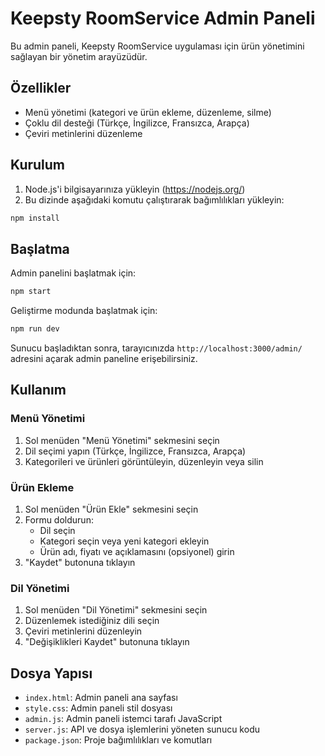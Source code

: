 # Keepsty RoomService Admin Paneli

Bu admin paneli, Keepsty RoomService uygulaması için ürün yönetimini sağlayan bir yönetim arayüzüdür.

## Özellikler

- Menü yönetimi (kategori ve ürün ekleme, düzenleme, silme)
- Çoklu dil desteği (Türkçe, İngilizce, Fransızca, Arapça)
- Çeviri metinlerini düzenleme

## Kurulum

1. Node.js'i bilgisayarınıza yükleyin (https://nodejs.org/)
2. Bu dizinde aşağıdaki komutu çalıştırarak bağımlılıkları yükleyin:

```bash
npm install
```

## Başlatma

Admin panelini başlatmak için:

```bash
npm start
```

Geliştirme modunda başlatmak için:

```bash
npm run dev
```

Sunucu başladıktan sonra, tarayıcınızda `http://localhost:3000/admin/` adresini açarak admin paneline erişebilirsiniz.

## Kullanım

### Menü Yönetimi

1. Sol menüden "Menü Yönetimi" sekmesini seçin
2. Dil seçimi yapın (Türkçe, İngilizce, Fransızca, Arapça)
3. Kategorileri ve ürünleri görüntüleyin, düzenleyin veya silin

### Ürün Ekleme

1. Sol menüden "Ürün Ekle" sekmesini seçin
2. Formu doldurun:
   - Dil seçin
   - Kategori seçin veya yeni kategori ekleyin
   - Ürün adı, fiyatı ve açıklamasını (opsiyonel) girin
3. "Kaydet" butonuna tıklayın

### Dil Yönetimi

1. Sol menüden "Dil Yönetimi" sekmesini seçin
2. Düzenlemek istediğiniz dili seçin
3. Çeviri metinlerini düzenleyin
4. "Değişiklikleri Kaydet" butonuna tıklayın

## Dosya Yapısı

- `index.html`: Admin paneli ana sayfası
- `style.css`: Admin paneli stil dosyası
- `admin.js`: Admin paneli istemci tarafı JavaScript
- `server.js`: API ve dosya işlemlerini yöneten sunucu kodu
- `package.json`: Proje bağımlılıkları ve komutları 